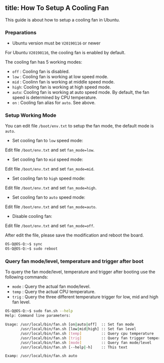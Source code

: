 title: How To Setup A Cooling Fan
---

This guide is about how to setup a cooling fan in Ubuntu.

### Preparations

* Ubuntu version must be `V20190116` or newer

For Ubuntu `V20190116`, the cooling fan is enabled by default.

The cooling fan has 5 working modes:

* `off` : Cooling fan is disabled.
* `low` : Cooling fan is working at low speed mode.
* `mid` : Coolinn fan is working at middle speed mode.
* `high`: Cooling fan is working at high speed mode.
* `auto`: Cooling fan is working at auto speed mode. By default, the fan speed is determined by CPU temperature.
* `on`  : Cooling fan alias for `auto`. See above.

### Setup Working Mode

You can edit file `/boot/env.txt` to setup the fan mode, the default mode is `auto`.

* Set cooling fan to `low` speed mode:

Edit file `/boot/env.txt` and set `fan_mode=low`.

* Set cooling fan to `mid` speed mode:

Edit file `/boot/env.txt` and set `fan_mode=mid`.

* Set cooling fan to `high` speed mode:

Edit file `/boot/env.txt` and set `fan_mode=high`.

* Set cooling fan to `auto` speed mode:

Edit file `/boot/env.txt` and set `fan_mode=auto`.

* Disable cooling fan:

Edit file `/boot/env.txt` and set `fan_mode=off`.

After edit the file, please save the modification and reboot the board.

```bash
OS-Q@OS-Q:~$ sync
OS-Q@OS-Q:~$ sudo reboot
```

### Query fan mode/level, temperature and trigger after boot

To query the fan mode/level, temperature and trigger after booting use the following commands:

* `mode` : Query the actual fan mode/level.
* `temp` : Query the actual CPU temperature.
* `trig` : Query the three different temperature trigger for low, mid and high fan level.

```bash
OS-Q@OS-Q:~$ sudo fan.sh --help
Help: Command line parameters:

Usage: /usr/local/bin/fan.sh [on|auto|off]  :: Set fan mode
       /usr/local/bin/fan.sh [low|mid|high] :: Set fan level
       /usr/local/bin/fan.sh [temp]         :: Query cpu temperature
       /usr/local/bin/fan.sh [trig]         :: Query fan trigger temperature
       /usr/local/bin/fan.sh [mode]         :: Query fan mode/level
       /usr/local/bin/fan.sh [--help|-h]    :: This text

Examp: /usr/local/bin/fan.sh auto
```
